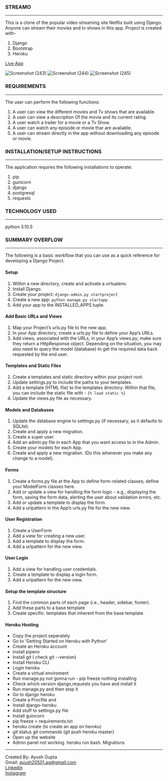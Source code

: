 ### STREAMO

***
This is a clone of the popular video streaming site Netflix built using Django. Anyone can stream their movies and tv shows in this app.
Project is created with-
1. Django
2. Bootstrap
3. Heroku

[Live App](streamo-netflix-clone.herokuapp.com)

![Screenshot (243)](https://user-images.githubusercontent.com/77526719/181888666-0566e6c7-7c68-4fbc-8892-a3a2235ada82.png)
![Screenshot (244)](https://user-images.githubusercontent.com/77526719/181889567-f8c7402c-6892-41ce-8702-20131c326995.png)
![Screenshot (245)](https://user-images.githubusercontent.com/77526719/181890072-70ddf9a6-0636-4599-9bdf-3fc069a6b45b.png)

### REQUIREMENTS
***
The user can perform the following functions:

1. A user can view the different movies and Tv shows that are available.
2. A user can view a description Of the movie and its current rating.
3. A user watch a trailer for a movie or a Tv Show.
4. A user can watch any episode or movie thar are avaliable.
5. A user can stream directly in the app without downloading any episode or movie.

### INSTALLATION/SETUP INSTRUCTIONS
***
The application requires the following installations to operate:

1. pip
2. gunicorn
3. django
4. postgresql
5. requests

### TECHNOLOGY USED
***
python 3.10.5

### SUMMARY OVERFLOW
***
The following is a basic workflow that you can use as a quick reference for developing a Django Project.

#### Setup
1. Within a new directory, create and activate a virtualenv.
2. Install Django.
3. Create your project:
```django-admin.py startproject```
4. Create a new app: ```python manage.py startapp```
5. Add your app to the INSTALLED_APPS tuple.

#### Add Basic URLs and Views
1. Map your Project’s urls.py file to the new app.
2. In your App directory, create a urls.py file to define your App’s URLs.
3. Add views, associated with the URLs, in your App’s views.py; make sure they return a HttpResponse object. Depending on the situation, you may also need to query the model (database) to get the required data back requested by the end user.

#### Templates and Static Files
1. Create a templates and static directory within your project root.
2. Update settings.py to include the paths to your templates.
3. Add a template (HTML file) to the templates directory. Within that file, you can include the static file with - ```{% load static %}```
4. Update the views.py file as necessary.

#### Models and Databases
1. Update the database engine to settings.py (if necessary, as it defaults to SQLite).
2. Create and apply a new migration.
3. Create a super user.
4. Add an admin.py file in each App that you want access to in the Admin.
5. Create your models for each App.
6. Create and apply a new migration. (Do this whenever you make any change to a model).

#### Forms
1. Create a forms.py file at the App to define form-related classes; define your ModelForm classes here.
2. Add or update a view for handling the form logic - e.g., displaying the form, saving the form data, alerting the user about validation errors, etc.
3. Add or update a template to display the form.
4. Add a urlpattern in the App’s urls.py file for the new view.

#### User Registration
1. Create a UserForm
2. Add a view for creating a new user.
3. Add a template to display the form.
4. Add a urlpattern for the new view.

#### User Login
1. Add a view for handling user credentials.
2. Create a template to display a login form.
3. Add a urlpattern for the new view.

#### Setup the template structure
1. Find the common parts of each page (i.e., header, sidebar, footer).
2. Add these parts to a base template
3. Create specific. templates that inherent from the base template.

#### Heroku Hosting
- Copy the project seperately
- Go to 'Getting Started on Heroku with Python'
- Create an Heroku account
- install pipenv
- Install git ( check git --version)
- Install Heroku CLI
- Login heroku
- Create a virtual enviroment
- Run manage.py not gonna run - pip freeze nothing installing
- Check which version django,requests you have and install it
- Run manage.py and then stop it
- Go to django heroku
- Create a Procfile and
- Install django-heroku
- Add stuff to settings.py file
- Install guincorn
- pip freeze > requirements.txt
- heroku create (to create an app on heroku)
- git status git commands (git push heroku master)
- Open up the website
- Admin panel not working. heroku run bash. Migrations

***
Created By: Ayush Gupta<br/>
Gmail: ayush20501.ag@gmail.com<br/>
[Linkedin](https://www.linkedin.com/in/ayush-gupta-3bb02a1a2)<br/>
[Instagram](https://www.instagram.com/ayushh__guptaa/)

